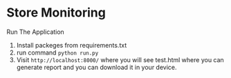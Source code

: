 # Store Monitoring

Run The Application

1. Install packeges from requirements.txt
2. run command `python run.py`
3. Visit `http://localhost:8000/` where you will see test.html where you can generate report and you can download it in your device.

